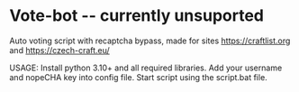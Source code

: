 # Vote-bot -- currently unsuported
Auto voting script with recaptcha bypass, made for sites https://craftlist.org and https://czech-craft.eu/

USAGE:
Install python 3.10+ and all required libraries.
Add your username and nopeCHA key into config file.
Start script using the script.bat file.
